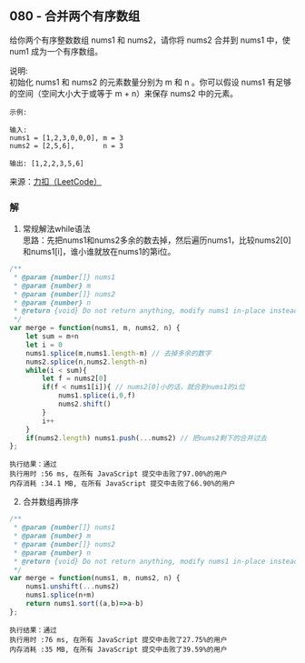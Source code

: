 ## 080 - 合并两个有序数组
给你两个有序整数数组 nums1 和 nums2，请你将 nums2 合并到 nums1 中，使 num1 成为一个有序数组。

说明:  
初始化 nums1 和 nums2 的元素数量分别为 m 和 n 。你可以假设 nums1 有足够的空间（空间大小大于或等于 m + n）来保存 nums2 中的元素。
 
```
示例:

输入:
nums1 = [1,2,3,0,0,0], m = 3
nums2 = [2,5,6],       n = 3

输出: [1,2,2,3,5,6]
```

来源：[力扣（LeetCode）](https://leetcode-cn.com/problems/merge-sorted-array)

### 解
1. 常规解法while语法  
思路：先把nums1和nums2多余的数去掉，然后遍历nums1，比较nums2[0]和nums1[i]，谁小谁就放在nums1的第i位。
```js
/**
 * @param {number[]} nums1
 * @param {number} m
 * @param {number[]} nums2
 * @param {number} n
 * @return {void} Do not return anything, modify nums1 in-place instead.
 */
var merge = function(nums1, m, nums2, n) {
    let sum = m+n
    let i = 0
    nums1.splice(m,nums1.length-m) // 去掉多余的数字
    nums2.splice(n,nums2.length-n)
    while(i < sum){
        let f = nums2[0]
        if(f < nums1[i]){ // nums2[0]小的话，就合到nums1的i位
            nums1.splice(i,0,f)
            nums2.shift()
        }
        i++
    }
    if(nums2.length) nums1.push(...nums2) // 把nums2剩下的合并过去
};
```
```
执行结果：通过
执行用时 :56 ms, 在所有 JavaScript 提交中击败了97.00%的用户
内存消耗 :34.1 MB, 在所有 JavaScript 提交中击败了66.90%的用户
```

2. 合并数组再排序
```js
/**
 * @param {number[]} nums1
 * @param {number} m
 * @param {number[]} nums2
 * @param {number} n
 * @return {void} Do not return anything, modify nums1 in-place instead.
 */
var merge = function(nums1, m, nums2, n) {
    nums1.unshift(...nums2)
    nums1.splice(n+m)
    return nums1.sort((a,b)=>a-b)
};
```
```
执行结果：通过
执行用时 :76 ms, 在所有 JavaScript 提交中击败了27.75%的用户
内存消耗 :35 MB, 在所有 JavaScript 提交中击败了39.59%的用户
```